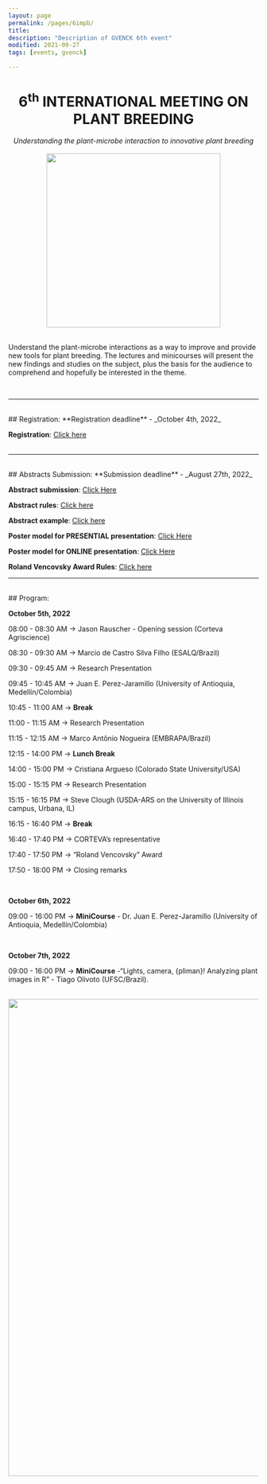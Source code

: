 ```yaml
---
layout: page
permalink: /pages/6impb/
title: 
description: "Description of GVENCK 6th event"
modified: 2021-09-27
tags: [events, gvenck]

---
```


<center><h1>6<sup>th</sup> INTERNATIONAL MEETING ON PLANT BREEDING</h1>
<i>Understanding the plant-microbe interaction to innovative plant breeding</i></center>
<br>

<center><img src="../images/6thIMPB.png" height="350" width="auto"></center>
<br>

<p>Understand the plant-microbe interactions as a way to improve and provide new tools for plant breeding. The lectures and minicourses will present the new findings and studies on the subject, plus the basis for the audience to comprehend and hopefully be interested in the theme.</p>

<br>
<center><hr></center>

<br>
## Registration:
**Registration deadline** - _October 4th, 2022_  

**Registration**: [Click here](https://fealq.org.br/eventos/6th-international-meeting-on-plant-breeding-integrated-data-analysis-as-a-tool-to-revolutionize-plant-breeding-2/)  
<br>  

<center><hr></center>
  
<br>  
## Abstracts Submission:
**Submission deadline** - _August 27th, 2022_

**Abstract submission**: [Click Here](https://docs.google.com/forms/d/e/1FAIpQLSctiq2ZBX44H4zsbY4r2gemh0LfE31DB4plGo23_fCPV_E3rg/viewform?vc=0&c=0&w=1&flr=0) 

**Abstract rules**: [Click here](../files/Rules_for_abstract_submissions.docx)

**Abstract example**: [Click here](../files/ABSTRACT_EXAMPLE.docx)

**Poster model for PRESENTIAL presentation**: [Click Here](../files/6thimpb_presencial.pptx)

**Poster model for ONLINE presentation**: [Click Here](../files/6IMPB_POSTER_ONLINE.pptx)  

**Roland Vencovsky Award Rules**: [Click here](../files/Rules_Roland_Vencovsky_Award.docx)
<br>

<center><hr></center>

<br>
## Program:

**October 5th, 2022**

08:00 - 08:30 AM → Jason Rauscher - Opening session (Corteva Agriscience)

08:30 - 09:30 AM → Marcio de Castro Silva Filho (ESALQ/Brazil) 

09:30 - 09:45 AM → Research Presentation 

09:45 - 10:45 AM → Juan E. Perez-Jaramillo (University of Antioquia, Medellín/Colombia)

10:45 - 11:00 AM → **Break**

11:00 - 11:15 AM → Research Presentation

11:15 - 12:15 AM →  Marco Antônio Nogueira (EMBRAPA/Brazil)

12:15 - 14:00 PM → **Lunch Break**

14:00 - 15:00 PM → Cristiana Argueso (Colorado State University/USA)

15:00 - 15:15 PM → Research Presentation

15:15 - 16:15 PM → Steve Clough (USDA-ARS on the University of Illinois campus, Urbana, IL)

16:15 - 16:40 PM → **Break**

16:40 - 17:40 PM → CORTEVA’s representative

17:40 - 17:50 PM → “Roland Vencovsky” Award

17:50 - 18:00 PM → Closing remarks

<br>

**October 6th, 2022**

09:00 - 16:00 PM → **MiniCourse** - Dr. Juan E. Perez-Jaramillo (University of Antioquia, Medellín/Colombia) 

<br>

**October 7th, 2022**

09:00 - 16:00 PM → **MiniCourse** -“Lights, camera, {pliman}! Analyzing plant images in R” - Tiago Olivoto (UFSC/Brazil).

<br>

<center><img src="../images/Flyer_VI_IMPB_logos.png" height="auto" width="960"></center>
